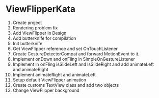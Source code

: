 # ViewFlipperKata
1. Create project
2. Rendering problem fix
3. Add ViewFlipper in Design
4. Add butterknife for compilation
5. Init butterknife
6. Get ViewFlipper reference and set OnTouchListener
7. Create GestureDetectorCompat and forward MotionEvent to it.
8. Implement onDown and onFling in SimpleOnGestureListener
9. Implement in onFling isSlideLeft and isSlideRight and add animateLeft 
and animateRight
10. Implement animateRight and animateLeft
11. Setup default ViewFlipper animation
12. Create customs TextView class and add two objects
13. Change ViewFlipper background
